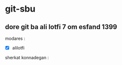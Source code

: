 # git-sbu
## dore git ba ali lotfi 7 om esfand 1399
modares :
- [x] alilotfi

sherkat konnadegan :

